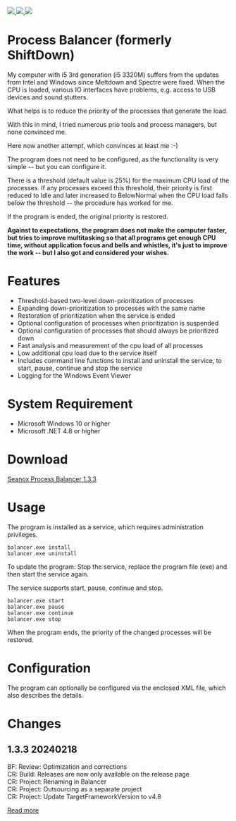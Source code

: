 <p>
  <!--
  <a href="https://github.com/seanox/process-balancer/pulls">
    <img src="https://img.shields.io/badge/development-active-green?style=for-the-badge">
  </a>
  --> 
  <a href="https://github.com/seanox/process-balancer/pulls"
      title="Development is waiting for new issues / requests / ideas">
    <img src="https://img.shields.io/badge/development-passive-blue?style=for-the-badge">
  </a>
  <a href="https://github.com/seanox/process-balancer/issues">
    <img src="https://img.shields.io/badge/maintenance-active-green?style=for-the-badge">
  </a>
  <a href="http://seanox.de/contact">
    <img src="https://img.shields.io/badge/support-active-green?style=for-the-badge">
  </a>
</p>

# Process Balancer (formerly ShiftDown)
My computer with i5 3rd generation (i5 3320M) suffers from the updates from
Intel and Windows since Meltdown and Spectre were fixed. When the CPU is loaded,
various IO interfaces have problems, e.g. access to USB devices and sound
stutters.

What helps is to reduce the priority of the processes that generate the load.

With this in mind, I tried numerous prio tools and process managers, but none
convinced me.

Here now another attempt, which convinces at least me :-)

The program does not need to be configured, as the functionality is very simple
-- but you can configure it.

There is a threshold (default value is 25%) for the maximum CPU load of the
processes. If any processes exceed this threshold, their priority is first
reduced to Idle and later increased to BelowNormal when the CPU load falls below
the threshold -- the procedure has worked for me.

If the program is ended, the original priority is restored.

__Against to expectations, the program does not make the computer faster, but
tries to improve multitasking so that all programs get enough CPU time, without
application focus and bells and whistles, it's just to improve the work -- but I
also got and considered your wishes.__


# Features
- Threshold-based two-level down-prioritization of processes
- Expanding down-prioritization to processes with the same name
- Restoration of prioritization when the service is ended
- Optional configuration of processes when prioritization is suspended
- Optional configuration of processes that should always be prioritized down
- Fast analysis and measurement of the cpu load of all processes
- Low additional cpu load due to the service itself
- Includes command line functions to install and uninstall the service, to 
  start, pause, continue and stop the service
- Logging for the Windows Event Viewer


# System Requirement
- Microsoft Windows 10 or higher
- Microsoft .NET 4.8 or higher


# Download
[Seanox Process Balancer 1.3.3](https://github.com/seanox/process-balancer/releases/download/1.3.3/seanox-balancer-1.3.3.zip)  


# Usage
The program is installed as a service, which requires administration privileges.

```
balancer.exe install
balancer.exe uninstall
```

To update the program: Stop the service, replace the program file (exe) and then
start the service again.

The service supports start, pause, continue and stop.

```
balancer.exe start
balancer.exe pause
balancer.exe continue
balancer.exe stop
```

When the program ends, the priority of the changed processes will be restored.


# Configuration
The program can optionally be configured via the enclosed XML file, which also
describes the details.


# Changes
## 1.3.3 20240218  
BF: Review: Optimization and corrections  
CR: Build: Releases are now only available on the release page  
CR: Project: Renaming in Balancer  
CR: Project: Outsourcing as a separate project  
CR: Project: Update TargetFrameworkVersion to v4.8  

[Read more](https://raw.githubusercontent.com/seanox/process-balancer/master/CHANGES)
